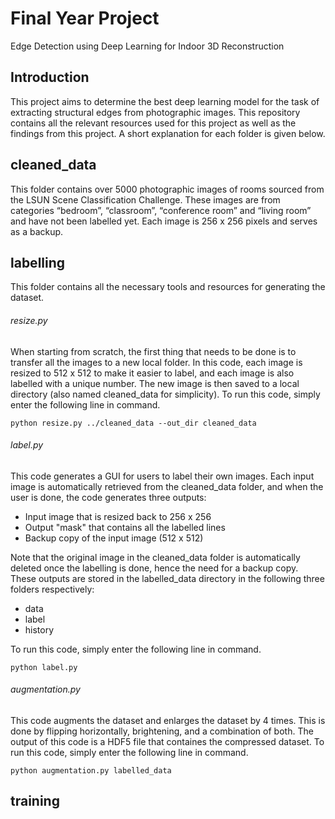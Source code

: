 # Final Year Project
Edge Detection using Deep Learning for Indoor 3D Reconstruction
## Introduction
This project aims to determine the best deep learning model for the task of extracting structural edges from photographic images. This repository contains all the relevant resources used for this project as well as the findings from this project. A short explanation for each folder is given below.
## cleaned_data
This folder contains over 5000 photographic images of rooms sourced from the LSUN Scene Classification Challenge. These images are from categories “bedroom”, “classroom”, “conference room” and “living room” and have not been labelled yet. Each image is 256 x 256 pixels and serves as a backup.
## labelling
This folder contains all the necessary tools and resources for generating the dataset. 
###### resize.py
When starting from scratch, the first thing that needs to be done is to transfer all the images to a new local folder. In this code, each image is resized to 512 x 512 to make it easier to label, and each image is also labelled with a unique number. The new image is then saved to a local directory (also named cleaned_data for simplicity). To run this code, simply enter the following line in command. 
```
python resize.py ../cleaned_data --out_dir cleaned_data
```
###### label.py
This code generates a GUI for users to label their own images. Each input image is automatically retrieved from the cleaned_data folder, and when the user is done, the code generates three outputs:
- Input image that is resized back to 256 x 256
- Output "mask" that contains all the labelled lines
- Backup copy of the input image (512 x 512)

Note that the original image in the cleaned_data folder is automatically deleted once the labelling is done, hence the need for a backup copy. These outputs are stored in the labelled_data directory in the following three folders respectively:
- data
- label
- history

To run this code, simply enter the following line in command. 
```
python label.py
```
###### augmentation.py
This code augments the dataset and enlarges the dataset by 4 times. This is done by flipping horizontally, brightening, and a combination of both. The output of this code is a HDF5 file that containes the compressed dataset. To run this code, simply enter the following line in command. 
```
python augmentation.py labelled_data
```
## training
